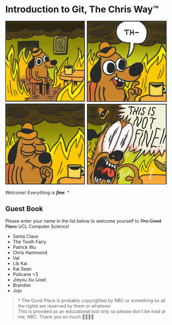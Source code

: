 # Introduction to Git, The Chris Way™

!["Welcome! Everything is fine." text from the TV show The Good Place](assets/Everything&#32;is&#32;Fine&#32;1.jpg)

*Welcome! Everything is **fine***. *

## Guest Book

Please enter your name in the list below to welcome yourself to ~~The Good Place~~ UCL Computer Science!

- Santa Claus
- The Tooth Fairy
- Patrick Wu
- Chris Hammond
- Val
- Lib Kai
- Kai Sean
- Policane <3
- Jieyou Xu (Joe)
- Brandon
- Jojo

> \* The Good Place is probably copyrighted by NBC or something so all the rights are reserved by them or whatever.  
> This is provided as an educational tool only so please don't be mad at me, NBC. Thank you so much 💖💖💖💖
